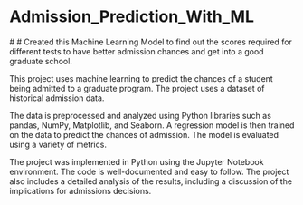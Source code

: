 <h1>Admission_Prediction_With_ML</h1>
# 
# Created this Machine Learning Model to find out the scores required for different tests to have better admission chances and get into a good graduate school.

This project uses machine learning to predict the chances of a student being admitted to a graduate program. The project uses a dataset of historical admission data.

The data is preprocessed and analyzed using Python libraries such as pandas, NumPy, Matplotlib, and Seaborn. A regression model is then trained on the data to predict the chances of admission. The model is evaluated using a variety of metrics.

The project was implemented in Python using the Jupyter Notebook environment. The code is well-documented and easy to follow. The project also includes a detailed analysis of the results, including a discussion of the implications for admissions decisions.
